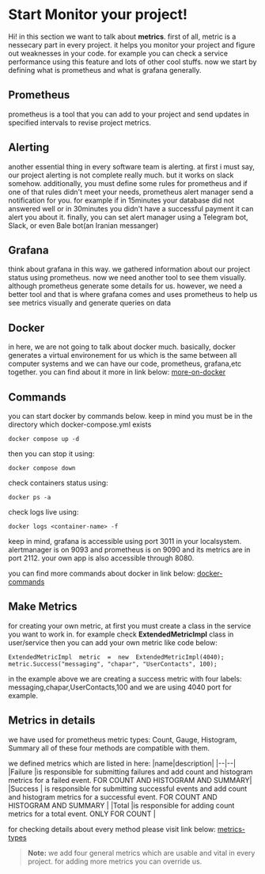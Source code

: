 # Start Monitor your project!

Hi! in this section we want to talk about **metrics**. first of all, metric is a nessecary part in every project. it helps you monitor your project and figure out weaknesses in your code. for example you can check a service performance using this feature and lots of other cool stuffs.
now we start by defining what is prometheus and what is grafana generally.


## Prometheus

prometheus is a tool that you can add to your project and send updates in specified intervals to revise project metrics.

## Alerting
another essential thing in every software team is alerting.
at first i must say, our project alerting is not complete really much. but it works on slack somehow.
additionally, you must define some rules for prometheus and if one of that rules didn't meet your needs, prometheus alert manager send a notification for you.
for example if in 15minutes your database did not answered well or in 30minutes you didn't have a successful payment it can alert you about it.
finally, you can set alert manager using a Telegram bot, Slack, or even Bale bot(an Iranian messanger)

## Grafana

think about grafana in this way. we gathered information about our project status using prometheus. now we need another tool to see them visually. although prometheus generate some details for us. however, we need a better tool and that is where grafana comes and uses prometheus to help us see metrics visually and generate queries on data

## Docker

in here, we are not going to talk about docker much. basically, docker generates a virtual environement for us which is the same between all computer systems and we can have our code, prometheus, grafana,etc together.
you can find about it more in link below:
[more-on-docker](https://www.docker.com/)

## Commands

you can start docker by commands below. keep in mind you must be in the directory which docker-compose.yml exists

    docker compose up -d
then you can stop it using:

    docker compose down
check containers status using:

    docker ps -a
 check logs live using:

    docker logs <container-name> -f
keep in mind, grafana is accessible using port 3011 in your localsystem. alertmanager is on 9093 and prometheus is on 9090 and its metrics are in port 2112. your own app is also accessible through 8080.

you can find more commands about docker in link below:
[docker-commands](https://docs.docker.com/reference/cli/docker/)    


## Make Metrics

for creating your own metric, at first you must create a class in the service you want to work in. for example check **ExtendedMetricImpl** class in user/service
then you can add your own metric like code below:

    ExtendedMetricImpl  metric  =  new  ExtendedMetricImpl(4040);
	metric.Success("messaging", "chapar", "UserContacts", 100);
in the example above we are creating a success metric with four labels: messaging,chapar,UserContacts,100
and we are using 4040 port for example.

## Metrics in details
we have used for prometheus metric types: Count, Gauge, Histogram, Summary
all of these four methods are compatible with them.

we defined metrics which are listed in here:
|name|description|
|--|--|
|Failure  |is responsible for submitting failures and add count and histogram metrics for a failed event. FOR COUNT AND HISTOGRAM AND SUMMARY|
|Success  | is responsible for submitting successful events and add count and histogram metrics for a successful event. FOR COUNT AND HISTOGRAM AND SUMMARY |
|Total  |is responsible for adding count metrics for a total event. ONLY FOR COUNT | 

for checking details about every method please visit link below:
[metrics-types](https://prometheus.io/docs/concepts/metric_types/)

> **Note:** we add four general metrics which are usable and vital in every project. for adding more metrics you can override us.
